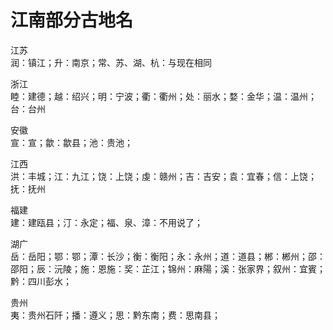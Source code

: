 # 江南部分古地名  
江苏  
润：镇江；升：南京；常、苏、湖、杭：与现在相同  

浙江  
睦：建德；越：绍兴；明：宁波；衢：衢州；处：丽水；婺：金华；温：温州；台：台州  

安徽  
宣：宣；歙：歙县；池：贵池；  

江西  
洪：丰城；江：九江；饶：上饶；虔：赣州；吉：吉安；袁：宜春；信：上饶；抚：抚州  

福建  
建：建瓯县；汀：永定；福、泉、漳：不用说了；  

湖广  
岳：岳阳；鄂：鄂；潭：长沙；衡：衡阳；永：永州；道：道县；郴：郴州；邵：邵阳；辰：沅陵；施：恩施：奖：芷江；锦州：麻陽；溪：张家界；叙州：宜賓；黔：四川彭水；  

贵州  
夷：贵州石阡；播：遵义；思：黔东南；费：思南县；  